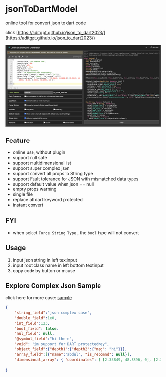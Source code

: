 # jsonToDartModel

online tool for convert json to dart code

click [https://aditgpt.github.io/json_to_dart2023/](https://aditgpt.github.io/json_to_dart2023/)

![reademe](img/image.png)
## Feature
- online use, without plugin
- support null safe
- support multidimensional list
- support super complex json
- support convert all props to String type
- support Fault tolerance for JSON with mismatched data types
- support default value when json == null
- empty props warning
- single file
- replace all dart keyword protected
- instant convert

## FYI
- when select `Force String Type` , the `bool` type will not convert

## Usage
1. input json string in left textinput
2. input root class name in left bottom textinput
3. copy code by button or mouse

## Explore Complex Json Sample
click here for more case: [sample](https://github.com/aditgpt/json_to_dart2023/tree/gh-pages/sample)
```json
{
    "string_field":"json complex case",
    "double_field":1e0,
    "int_field":123,
    "bool_field": false,
    "nul_field": null,
    "@symbol_field":"hi there",
    "void": "im support for DART protectedKey",
    "object_field":{"depth1":{"depth2":{"msg": "hi"}}},
    "array_field":[{"name":"abdul", "is_recomnd": null}],
    "dimensional_array": { "coordinates": [ [2.33849, 48.8896, 0], [2.33847, 48.88955, -0.33], [2.33846, 48.88951, 10] ] }
    
}
```


